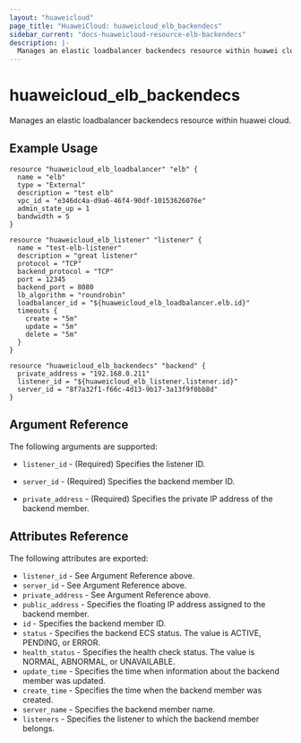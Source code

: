 ```yaml
---
layout: "huaweicloud"
page_title: "HuaweiCloud: huaweicloud_elb_backendecs"
sidebar_current: "docs-huaweicloud-resource-elb-backendecs"
description: |-
  Manages an elastic loadbalancer backendecs resource within huawei cloud.
---
```


# huaweicloud\_elb\_backendecs

Manages an elastic loadbalancer backendecs resource within huawei cloud.

## Example Usage

```hcl
resource "huaweicloud_elb_loadbalancer" "elb" {
  name = "elb"
  type = "External"
  description = "test elb"
  vpc_id = "e346dc4a-d9a6-46f4-90df-10153626076e"
  admin_state_up = 1
  bandwidth = 5
}

resource "huaweicloud_elb_listener" "listener" {
  name = "test-elb-listener"
  description = "great listener"
  protocol = "TCP"
  backend_protocol = "TCP"
  port = 12345
  backend_port = 8080
  lb_algorithm = "roundrobin"
  loadbalancer_id = "${huaweicloud_elb_loadbalancer.elb.id}"
  timeouts {
	create = "5m"
	update = "5m"
	delete = "5m"
  }
}

resource "huaweicloud_elb_backendecs" "backend" {
  private_address = "192.168.0.211"
  listener_id = "${huaweicloud_elb_listener.listener.id}"
  server_id = "8f7a32f1-f66c-4d13-9b17-3a13f9f0bb8d"
}
```

## Argument Reference

The following arguments are supported:

* `listener_id` - (Required) Specifies the listener ID.

* `server_id` - (Required) Specifies the backend member ID.

* `private_address` - (Required) Specifies the private IP address of the backend member.

## Attributes Reference

The following attributes are exported:

* `listener_id` - See Argument Reference above.
* `server_id` - See Argument Reference above.
* `private_address` - See Argument Reference above.
* `public_address` - Specifies the floating IP address assigned to the backend member.
* `id` - Specifies the backend member ID.
* `status` - Specifies the backend ECS status. The value is ACTIVE, PENDING,
    or ERROR.
* `health_status` - Specifies the health check status. The value is NORMAL,
    ABNORMAL, or UNAVAILABLE.
* `update_time` - Specifies the time when information about the backend member
    was updated.
* `create_time` - Specifies the time when the backend member was created.
* `server_name` - Specifies the backend member name.
* `listeners` - Specifies the listener to which the backend member belongs.
